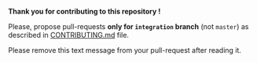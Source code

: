 **Thank you for contributing to this repository !**

Please, propose pull-requests **only for `integration` branch** (not `master`)
as described in [CONTRIBUTING.md](CONTRIBUTING.md) file.

Please remove this text message from your pull-request after reading it.

